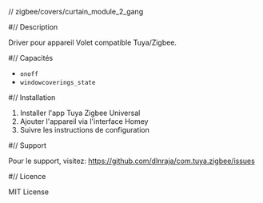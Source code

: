 // zigbee/covers/curtain_module_2_gang

#// Description

Driver pour appareil Volet compatible Tuya/Zigbee.

#// Capacités

- `onoff`
- `windowcoverings_state`

#// Installation

1. Installer l'app Tuya Zigbee Universal
2. Ajouter l'appareil via l'interface Homey
3. Suivre les instructions de configuration

#// Support

Pour le support, visitez: https://github.com/dlnraja/com.tuya.zigbee/issues

#// Licence

MIT License
